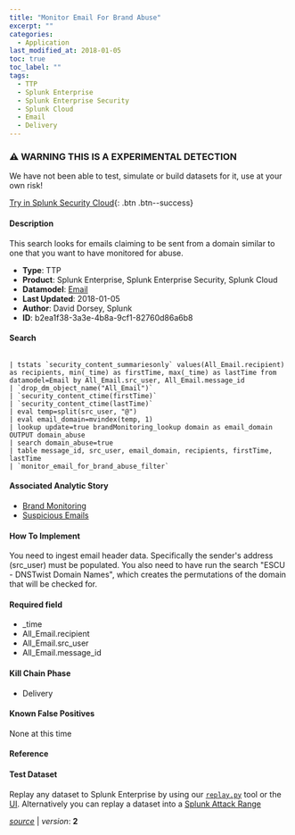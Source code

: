 ```yaml
---
title: "Monitor Email For Brand Abuse"
excerpt: ""
categories:
  - Application
last_modified_at: 2018-01-05
toc: true
toc_label: ""
tags:
  - TTP
  - Splunk Enterprise
  - Splunk Enterprise Security
  - Splunk Cloud
  - Email
  - Delivery
---
```


### ⚠️ WARNING THIS IS A EXPERIMENTAL DETECTION
We have not been able to test, simulate or build datasets for it, use at your own risk!


[Try in Splunk Security Cloud](https://www.splunk.com/en_us/cyber-security.html){: .btn .btn--success}

#### Description

This search looks for emails claiming to be sent from a domain similar to one that you want to have monitored for abuse.

- **Type**: TTP
- **Product**: Splunk Enterprise, Splunk Enterprise Security, Splunk Cloud
- **Datamodel**: [Email](https://docs.splunk.com/Documentation/CIM/latest/User/Email)
- **Last Updated**: 2018-01-05
- **Author**: David Dorsey, Splunk
- **ID**: b2ea1f38-3a3e-4b8a-9cf1-82760d86a6b8

#### Search

```

| tstats `security_content_summariesonly` values(All_Email.recipient) as recipients, min(_time) as firstTime, max(_time) as lastTime from datamodel=Email by All_Email.src_user, All_Email.message_id 
| `drop_dm_object_name("All_Email")` 
| `security_content_ctime(firstTime)` 
| `security_content_ctime(lastTime)` 
| eval temp=split(src_user, "@") 
| eval email_domain=mvindex(temp, 1) 
| lookup update=true brandMonitoring_lookup domain as email_domain OUTPUT domain_abuse 
| search domain_abuse=true 
| table message_id, src_user, email_domain, recipients, firstTime, lastTime 
| `monitor_email_for_brand_abuse_filter`
```

#### Associated Analytic Story
* [Brand Monitoring](/stories/brand_monitoring)
* [Suspicious Emails](/stories/suspicious_emails)


#### How To Implement
You need to ingest email header data. Specifically the sender&#39;s address (src_user) must be populated.  You also need to have run the search &#34;ESCU - DNSTwist Domain Names&#34;, which creates the permutations of the domain that will be checked for.

#### Required field
* _time
* All_Email.recipient
* All_Email.src_user
* All_Email.message_id


#### Kill Chain Phase
* Delivery


#### Known False Positives
None at this time





#### Reference


#### Test Dataset
Replay any dataset to Splunk Enterprise by using our [`replay.py`](https://github.com/splunk/attack_data#using-replaypy) tool or the [UI](https://github.com/splunk/attack_data#using-ui).
Alternatively you can replay a dataset into a [Splunk Attack Range](https://github.com/splunk/attack_range#replay-dumps-into-attack-range-splunk-server)




[*source*](https://github.com/splunk/security_content/tree/develop/detections/experimental/application/monitor_email_for_brand_abuse.yml) \| *version*: **2**